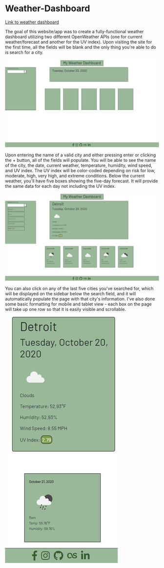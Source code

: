 # Weather-Dashboard

<a href="https://ethanrmcdowell.github.io/Weather-Dashboard/">Link to weather dashboard</a>

The goal of this website/app was to create a fully-functional weather dashboard utilizing two different OpenWeather APIs (one for current weather/forecast and another for the UV index). Upon visiting the site for the first time, all the fields will be blank and the only thing you're able to do is search for a city.

<img src="Capture1.JPG" alt="Screenshot of blank weather dashboard on desktop">

Upon entering the name of a valid city and either pressing enter or clicking the + button, all of the fields will populate. You will be able to see the name of the city, the date, current weather, temperature, humidity, wind speed, and UV index. The UV index will be color-coded depending on risk for low, moderate, high, very high, and extreme conditions. Below the current weather, you'll have five boxes showing the five-day forecast. It will provide the same data for each day not including the UV index.

<img src="Capture2.JPG" alt="Screenshot of functional weather dashboard on desktop">

You can also click on any of the last five cities you've searched for, which will be displayed on the sidebar below the search field, and it will automatically populate the page with that city's information. I've also done some basic formatting for mobile and tablet view - each box on the page will take up one row so that it is easily visible and scrollable.

<img src="Capture3.JPG" alt="Screenshot of weather dashboard on mobile">
